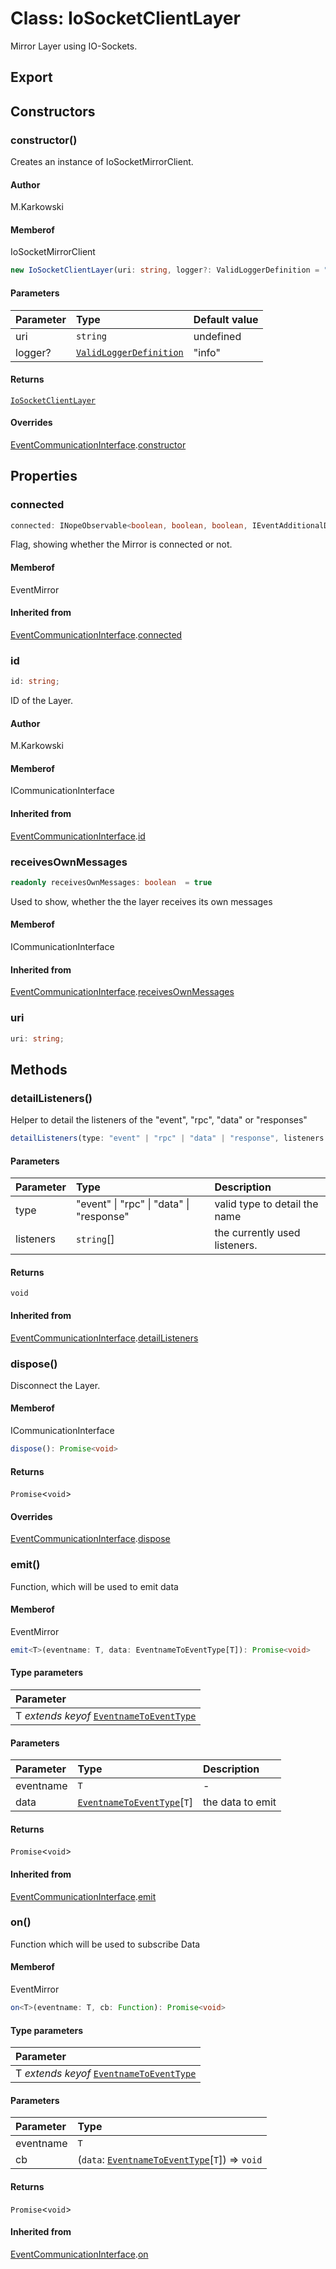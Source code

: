 # Class: IoSocketClientLayer

Mirror Layer using IO-Sockets.

## Export

## Constructors

### constructor()

Creates an instance of IoSocketMirrorClient.

#### Author

M.Karkowski

#### Memberof

IoSocketMirrorClient

```ts
new IoSocketClientLayer(uri: string, logger?: ValidLoggerDefinition = "info"): IoSocketClientLayer
```

#### Parameters

| Parameter | Type                                                                                    | Default value |
| :-------- | :-------------------------------------------------------------------------------------- | :------------ |
| uri       | `string`                                                                                | undefined     |
| logger?   | [`ValidLoggerDefinition`](../../../../logger/types/type-alias.ValidLoggerDefinition.md) | "info"        |

#### Returns

[`IoSocketClientLayer`](class.IoSocketClientLayer.md)

#### Overrides

[EventCommunicationInterface](class.EventCommunicationInterface.md).[constructor](class.EventCommunicationInterface.md#constructor)

## Properties

### connected

```ts
connected: INopeObservable<boolean, boolean, boolean, IEventAdditionalData>;
```

Flag, showing whether the Mirror is connected or not.

#### Memberof

EventMirror

#### Inherited from

[EventCommunicationInterface](class.EventCommunicationInterface.md).[connected](class.EventCommunicationInterface.md#connected)

### id

```ts
id: string;
```

ID of the Layer.

#### Author

M.Karkowski

#### Memberof

ICommunicationInterface

#### Inherited from

[EventCommunicationInterface](class.EventCommunicationInterface.md).[id](class.EventCommunicationInterface.md#id)

### receivesOwnMessages

```ts
readonly receivesOwnMessages: boolean  = true
```

Used to show, whether the the layer receives its own messages

#### Memberof

ICommunicationInterface

#### Inherited from

[EventCommunicationInterface](class.EventCommunicationInterface.md).[receivesOwnMessages](class.EventCommunicationInterface.md#receivesownmessages)

### uri

```ts
uri: string;
```

## Methods

### detailListeners()

Helper to detail the listeners of the "event", "rpc", "data" or "responses"

```ts
detailListeners(type: "event" | "rpc" | "data" | "response", listeners: string[]): void
```

#### Parameters

| Parameter | Type                                     | Description                   |
| :-------- | :--------------------------------------- | :---------------------------- |
| type      | "event" \| "rpc" \| "data" \| "response" | valid type to detail the name |
| listeners | `string`[]                               | the currently used listeners. |

#### Returns

`void`

#### Inherited from

[EventCommunicationInterface](class.EventCommunicationInterface.md).[detailListeners](class.EventCommunicationInterface.md#detaillisteners)

### dispose()

Disconnect the Layer.

#### Memberof

ICommunicationInterface

```ts
dispose(): Promise<void>
```

#### Returns

`Promise`<`void`\>

#### Overrides

[EventCommunicationInterface](class.EventCommunicationInterface.md).[dispose](class.EventCommunicationInterface.md#dispose)

### emit()

Function, which will be used to emit data

#### Memberof

EventMirror

```ts
emit<T>(eventname: T, data: EventnameToEventType[T]): Promise<void>
```

#### Type parameters

| Parameter                                                                                                                |
| :----------------------------------------------------------------------------------------------------------------------- |
| T _extends_ _keyof_ [`EventnameToEventType`](../../../../types/namespaces/nope/types/type-alias.EventnameToEventType.md) |

#### Parameters

| Parameter | Type                                                                                                      | Description      |
| :-------- | :-------------------------------------------------------------------------------------------------------- | :--------------- |
| eventname | `T`                                                                                                       | -                |
| data      | [`EventnameToEventType`](../../../../types/namespaces/nope/types/type-alias.EventnameToEventType.md)[`T`] | the data to emit |

#### Returns

`Promise`<`void`\>

#### Inherited from

[EventCommunicationInterface](class.EventCommunicationInterface.md).[emit](class.EventCommunicationInterface.md#emit)

### on()

Function which will be used to subscribe Data

#### Memberof

EventMirror

```ts
on<T>(eventname: T, cb: Function): Promise<void>
```

#### Type parameters

| Parameter                                                                                                                |
| :----------------------------------------------------------------------------------------------------------------------- |
| T _extends_ _keyof_ [`EventnameToEventType`](../../../../types/namespaces/nope/types/type-alias.EventnameToEventType.md) |

#### Parameters

| Parameter | Type                                                                                                                          |
| :-------- | :---------------------------------------------------------------------------------------------------------------------------- |
| eventname | `T`                                                                                                                           |
| cb        | (`data`: [`EventnameToEventType`](../../../../types/namespaces/nope/types/type-alias.EventnameToEventType.md)[`T`]) => `void` |

#### Returns

`Promise`<`void`\>

#### Inherited from

[EventCommunicationInterface](class.EventCommunicationInterface.md).[on](class.EventCommunicationInterface.md#on)
